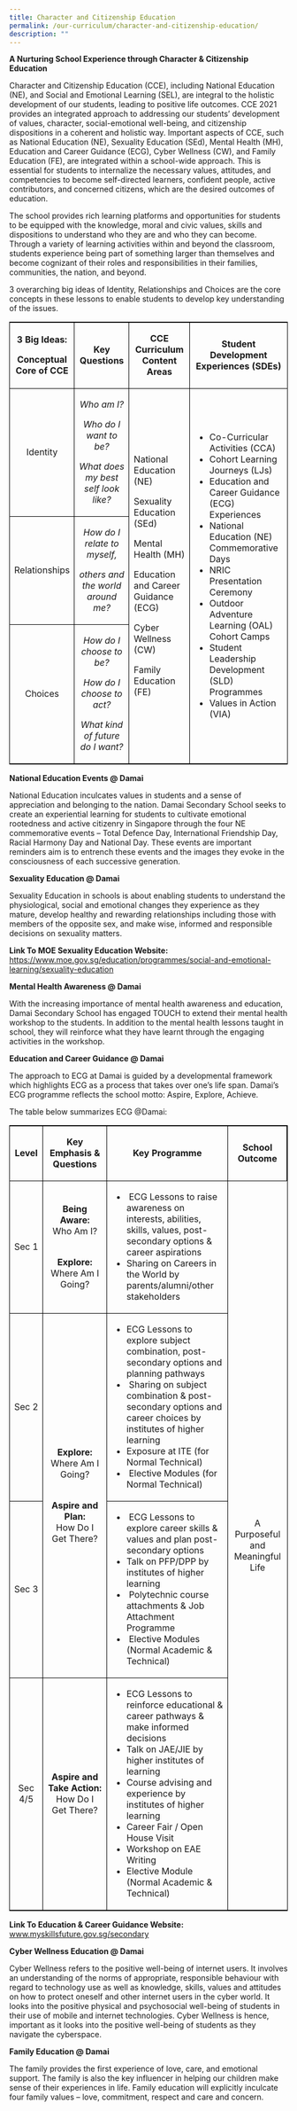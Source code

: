 ```yaml
---
title: Character and Citizenship Education
permalink: /our-curriculum/character-and-citizenship-education/
description: ""
---
```

<p><strong>A Nurturing School Experience through Character &amp; Citizenship Education</strong></p>
<p>Character and Citizenship Education (CCE), including National Education (NE), and Social and Emotional Learning (SEL), are integral to the holistic development of our students, leading to positive life outcomes. CCE 2021 provides an integrated approach to addressing our students’ development of values, character, social-emotional well-being, and citizenship dispositions in a coherent and holistic way. Important aspects of CCE, such as National Education (NE), Sexuality Education (SEd), Mental Health (MH), Education and Career Guidance (ECG), Cyber Wellness (CW), and Family Education (FE), are integrated within a school-wide approach. This is essential for students to internalize the necessary values, attitudes, and competencies to become self-directed learners, confident people, active contributors, and concerned citizens, which are the desired outcomes of education.</p>
<p>The school provides rich learning platforms and opportunities for students to be equipped with the knowledge, moral and civic values, skills and dispositions to understand who they are and who they can become. Through a variety of learning activities within and beyond the classroom, students experience being part of something larger than themselves and become cognizant of their roles and responsibilities in their families, communities, the nation, and beyond.</p>
<p>3 overarching big ideas of Identity, Relationships and Choices are the core concepts in these lessons to enable students to develop key understanding of the issues.</p>


<table style="border: 1px solid black; border-collapse: collapse;">
  <tbody>
    <tr>
      <td style="border-right: 1px solid black; text-align: center; width: 92.7188px; border-bottom: 1px solid black;">
        <p><strong>3 Big Ideas:</strong></p>
        <p><strong>Conceptual Core of CCE</strong></p>
      </td>
      <td style="border-right: 1px solid black; text-align: center; width: 110px;border-bottom: 1px solid black;">
        <p><strong>Key Questions</strong></p>
      </td>
      <td style="border-right: 1px solid black; text-align: center; width: 162px;border-bottom: 1px solid black;">
        <p><strong>CCE Curriculum Content Areas</strong></p>
      </td>
      <td style="border-bottom: 1px solid black; text-align: center; width: 271px; border-bottom: 1px solid black;">
        <p><strong>Student Development Experiences (SDEs)</strong></p>
      </td>
    </tr>
    <tr>
      <td style="border-right: 1px solid black; text-align: center; width: 92.7188px; border-bottom: 1px solid black;">
        <p>Identity</p>
      </td>
      <td style="border-right: 1px solid black; text-align: center; width: 110px; border-bottom: 1px solid black;">
        <p><em>Who am I?</em></p>
        <p><em>Who do I want to be?</em></p>
        <p><em>What does my best self look like?</em></p>
      </td>
      <td rowspan="3" style="border-right: 1px solid black; width: 162px; border-bottom: 1px solid black;">
        <p>National Education (NE)</p>
        <p>Sexuality Education (SEd)</p>
        <p>Mental Health (MH)</p>
        <p>Education and Career Guidance (ECG)</p>
        <p>Cyber Wellness (CW)</p>
        <p>Family Education (FE)</p>
      </td>
      <td rowspan="3" style="border-bottom: 1px solid black; width: 271px;">
        <ul>
          <li>Co-Curricular Activities (CCA)</li>
          <li>Cohort Learning Journeys (LJs)</li>
          <li>Education and Career Guidance (ECG) Experiences</li>
          <li>National Education (NE) Commemorative Days</li>
          <li>NRIC Presentation Ceremony</li>
          <li>Outdoor Adventure Learning (OAL) Cohort Camps</li>
          <li>Student Leadership Development (SLD) Programmes</li>
          <li>Values in Action (VIA)</li>
        </ul>
      </td>
    </tr>
    <tr>
      <td style="border-right: 1px solid black; text-align: center; width: 92.7188px; border-bottom: 1px solid black;">
        <p>Relationships</p>
      </td>
      <td style="border-right: 1px solid black; text-align: center; width: 110px; border-bottom: 1px solid black;">
        <p><em>How do I relate to myself,</em></p>
        <p><em>others and the world around me?</em></p>
      </td>
    </tr>
    <tr>
      <td style="border-right: 1px solid black; text-align: center; width: 92.7188px;">
        <p>Choices</p>
      </td>
      <td style="border-right: 1px solid black; text-align: center; width: 110px;">
        <p><em>How do I choose to be?</em></p>
        <p><em>How do I choose to act?</em></p>
        <p><em>What kind of future do I want?</em></p>
      </td>
    </tr>
  </tbody>
</table>

<p><strong>National Education Events @ Damai</strong></p>
<p>National Education inculcates values in students and a sense of appreciation and belonging to the nation. Damai Secondary School seeks to create an experiential learning for students to cultivate emotional rootedness and active citizenry in Singapore through the four NE commemorative events – Total Defence Day, International Friendship Day, Racial Harmony Day and National Day. These events are important reminders aim is to entrench these events and the images they evoke in the consciousness of each successive generation.</p>
<p><strong>Sexuality Education @ Damai</strong></p>
<p>Sexuality Education in schools is about enabling students to understand the physiological, social and emotional changes they experience as they mature, develop healthy and rewarding relationships including those with members of the opposite sex, and make wise, informed and responsible decisions on sexuality matters.</p>
<p><strong>Link To MOE Sexuality Education Website:<br></strong><a href="https://www.moe.gov.sg/education/programmes/social-and-emotional-learning/sexuality-education" target="_blank" rel="noopener">https://www.moe.gov.sg/education/programmes/social-and-emotional-learning/sexuality-education</a>&nbsp;</p>
<p><strong>Mental Health Awareness @ Damai</strong></p>
<p>With the increasing importance of mental health awareness and education, Damai Secondary School has engaged TOUCH to extend their mental health workshop to the students. In addition to the mental health lessons taught in school, they will reinforce what they have learnt through the engaging activities in the workshop.&nbsp;</p>
<p><strong>Education and Career Guidance @ Damai</strong></p>
<p>The approach to ECG at Damai is guided by a developmental framework which highlights ECG as a process that takes over one’s life span. Damai’s ECG programme reflects the school motto: Aspire, Explore, Achieve.</p>
<p>The table below summarizes ECG @Damai:</p>
<table style="border: 1px solid black; border-collapse: collapse;">
  <tbody>
    <tr>
      <td style="border-right: 1px solid black; text-align: center; border-bottom: 1px solid black;" width="52">
        <p><strong>Level</strong></p>
      </td>
      <td style="border-right: 1px solid black; text-align: center; border-bottom: 1px solid black;" width="180">
        <p><strong>Key Emphasis &amp; Questions</strong></p>
      </td>
      <td style="border-right: 1px solid black; text-align: center; border-bottom: 1px solid black;" width="277">
        <p><strong>Key Programme</strong></p>
      </td>
      <td style="border-right: 1px solid black; text-align: center; border-bottom: 1px solid black;" width="114">
        <p><strong>School Outcome</strong></p>
      </td>
    </tr>
    <tr>
      <td style="border-right: 1px solid black; text-align: center; border-bottom: 1px solid black;" width="52">
        <p>Sec 1</p>
      </td>
      <td style="border-right: 1px solid black; text-align: center; border-bottom: 1px solid black;" width="180">
        <p><strong>Being Aware:<br></strong>Who Am I?</p>
        <p><br>
        <strong>Explore:</strong><br>
        Where Am I Going?</p>
      </td>
      <td style="border-right: 1px solid black; border-bottom: 1px solid black;" width="277">
        <ul>
          <li>&nbsp;ECG Lessons to raise awareness on interests, abilities, skills, values, post-secondary options &amp; career aspirations</li>
          <li>Sharing on Careers in the World by parents/alumni/other stakeholders</li>
        </ul>
      </td>
      <td rowspan="4" width="114" style="border-left: 1px solid black; border-bottom: 1px solid black;">
        <p style="text-align: center;">A Purposeful and Meaningful Life</p>
      </td>
    </tr>
    <tr>
      <td style="border-right: 1px solid black; text-align: center; border-bottom: 1px solid black;" width="52">
        <p>Sec 2</p>
      </td>
      <td style="border-right: 1px solid black; text-align: center; border-bottom: 1px solid black;" rowspan="2" width="180">
        <p><strong>Explore:</strong><br>
        Where Am I Going?</p>
        <p><br>
        <strong>Aspire and Plan:</strong><br>
        How Do I Get There?</p>
      </td>
      <td style="border-right: 1px solid black; border-bottom: 1px solid black;" width="277">
        <ul>
          <li>ECG Lessons to explore subject combination, post-secondary options and planning pathways</li>
          <li>&nbsp;Sharing on subject combination &amp; post-secondary options and career choices by institutes of higher learning</li>
          <li>Exposure at ITE (for Normal Technical)</li>
          <li>&nbsp;Elective Modules (for Normal Technical)</li>
        </ul>
      </td>
    </tr>
    <tr>
      <td style="border-right: 1px solid black; text-align: center; border-bottom: 1px solid black;" width="52">
        <p>Sec 3</p>
      </td>
      <td style="border-bottom: 1px solid black;" width="277">
        <ul>
          <li>&nbsp;ECG Lessons to explore career skills &amp; values and plan post-secondary options</li>
          <li>Talk on PFP/DPP by institutes of higher learning</li>
          <li>&nbsp;Polytechnic course attachments &amp; Job Attachment Programme</li>
          <li>&nbsp;Elective Modules (Normal Academic &amp; Technical)</li>
        </ul>
      </td>
    </tr>
    <tr>
      <td style="border-right: 1px solid black; text-align: center;" width="52">
        <p>Sec 4/5</p>
      </td>
      <td style="border-right: 1px solid black; text-align: center;" width="180">
        <p><strong>Aspire and Take Action:</strong><br>
        How Do I Get There?</p>
      </td>
      <td width="277">
        <ul>
          <li>ECG Lessons to reinforce educational &amp; career pathways &amp; make informed decisions</li>
          <li>Talk on JAE/JIE by higher institutes of learning</li>
          <li>Course advising and experience by institutes of higher learning</li>
          <li>Career Fair / Open House Visit</li>
          <li>Workshop on EAE Writing</li>
          <li>Elective Module (Normal Academic &amp; Technical)</li>
        </ul>
      </td>
    </tr>
  </tbody>
</table>
<p><strong>Link To Education &amp; Career Guidance Website:<br></strong><a href="https://www.myskillsfuture.gov.sg/secondary" target="_blank" rel="noopener">www.myskillsfuture.gov.sg/secondary </a></p>
<p><strong>Cyber Wellness Education @ Damai</strong></p>
<p>Cyber Wellness refers to the positive well-being of internet users. It involves an understanding of the norms of appropriate, responsible behaviour with regard to technology use as well as knowledge, skills, values and attitudes on how to protect oneself and other internet users in the cyber world. It looks into the positive physical and psychosocial well-being of students in their use of mobile and internet technologies. Cyber Wellness is hence, important as it looks into the positive well-being of students as they navigate the cyberspace.</p>
<p><strong>Family Education @ Damai</strong></p>
<p>The family provides the first experience of love, care, and emotional support. The family is also the key influencer in helping our children make sense of their experiences in life. Family education will explicitly inculcate four family values – love, commitment, respect and care and concern.&nbsp;</p>